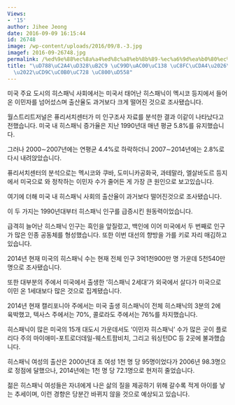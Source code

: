 ```yaml
---
Views:
- '15'
author: Jihee Jeong
date: 2016-09-09 16:15:44
id: 26748
image: /wp-content/uploads/2016/09/8.-3.jpg
imagef: 2016-09-26748.jpg
permalink: /%ed%9e%88%ec%8a%a4%ed%8c%a8%eb%8b%89-%ec%a6%9d%ea%b0%80%ec%84%b8-%ec%a3%bc%ec%b6%a4%ec%9d%b4%eb%af%bc%e2%80%a2%ec%b6%9c%ec%82%b0%ec%9c%a8-%ec%a0%80%ed%95%98/
title: "\uD788\uC2A4\uD328\uB2C9 \uC99D\uAC00\uC138 \uC8FC\uCDA4\u2026\uC774\uBBFC\
  \u2022\uCD9C\uC0B0\uC728 \uC800\uD558"
---
```


미국 주요 도시의 히스패닉 사회에서는 미국서 태어난 히스패닉이 멕시코 등지에서 들어온 이민자를 넘어섰스며 출산율도 과거보다 크게 떨어진 것으로 조사됐습니다.

월스트리트저널은 퓨리서치센터가 미 인구조사 자료를 분석한 결과 이같이 나타났다고 전했습니다. 미국 내 히스패닉 증가율은 지난 1990년대 매년 평균 5.8%를 유지했습니다.

그러나 2000∼2007년에는 연평균 4.4%로 하락하더니 2007∼2014년에는 2.8%로 다시 내려앉았습니다.

퓨리서치센터의 분석으로는 멕시코와 쿠바, 도미니카공화국, 과테말라, 엘살바도르 등지에서 미국으로 와 정착하는 이민자 수가 줄어든 게 가장 큰 원인으로 보고있습니다.

여기에 더해 미국 내 히스패닉 사회의 출산율이 과거보다 떨어진것으로 조사됐습니다.

이 두 가지는 1990년대부터 히스패닉 인구를 급증시킨 원동력이었습니다.

급격히 늘어난 히스패닉 인구는 흑인을 앞질렀고, 백인에 이어 미국에서 두 번째로 인구가 많은 인종 공동체를 형성했습니다. 또한 이번 대선의 향방을 가를 키로 자리 매김하고 있습니다.

2014년 현재 미국의 히스패닉 수는 현재 전체 인구 3억1천900만 명 가운데 5천540만 명으로 조사됐습니다.

또한 대부분의 주에서 미국에서 출생한 &#8216;히스패닉 2세대&#8217;가 외국에서 살다가 미국으로 이민 온 1세대보다 많은 것으로 집계됐습니다.

2014년 현재 캘리포니아 주에서는 미국 출생 히스패닉이 전체 히스패닉의 3분의 2에 육박했고, 텍사스 주에서는 70%, 콜로라도 주에서는 76%를 차지했습니다.

히스패닉이 많은 미국의 15개 대도시 가운데서도 &#8216;이민자 히스패닉&#8217; 수가 많은 곳이 플로리다 주의 마이애미-포트로더데일-웨스트팜비치, 그리고 워싱턴DC 등 2곳에 불과했습니다.

히스패닉 여성의 출산은 2000년대 초 여성 1천 명 당 95명이었다가 2006년 98.3명으로 정점에 달했으나, 2014년에는 1천 명 당 72.1명으로 현저히 줄었습니다.

젊은 히스패닉 여성들은 자녀에게 나은 삶의 질을 제공하기 위해 갈수록 적게 아이를 낳는 추세이며, 이런 경향은 당분간 바뀌지 않을 것으로 예상되고 있습니다.